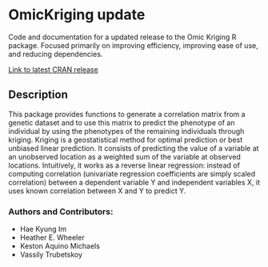 OmicKriging update
==================

Code and documentation for a updated release to the Omic Kriging R package. Focused primarily on improving efficiency, improving ease of use, and reducing dependencies.

[Link to latest CRAN release](http://cran.r-project.org/web/packages/OmicKriging/index.html)

## Description

This package provides functions to generate a correlation matrix from a genetic dataset and to use this matrix to predict the phenotype of an individual by using the phenotypes of the remaining individuals through kriging. Kriging is a geostatistical method for optimal prediction or best unbiased linear prediction. It consists of predicting the value of a variable at an unobserved location as a weighted sum of the variable at observed locations. Intuitively, it works as a reverse linear regression: instead of computing correlation (univariate regression coefficients are simply scaled correlation) between a dependent variable Y and independent variables X, it uses known correlation between X and Y to predict Y.

### Authors and Contributors: ###
  * Hae Kyung Im
  * Heather E. Wheeler
  * Keston Aquino Michaels
  * Vassily Trubetskoy
